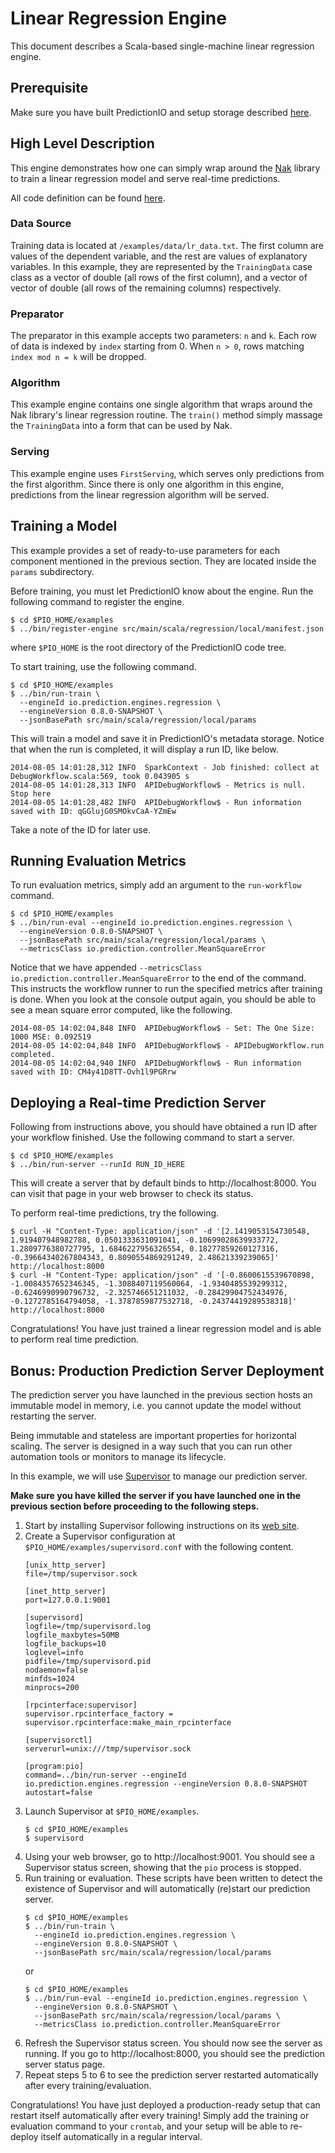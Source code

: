 Linear Regression Engine
========================

This document describes a Scala-based single-machine linear regression engine.


Prerequisite
------------

Make sure you have built PredictionIO and setup storage described
[here](/README.md).


High Level Description
----------------------

This engine demonstrates how one can simply wrap around the
[Nak](https://github.com/scalanlp/nak) library to train a linear regression
model and serve real-time predictions.

All code definition can be found [here](Run.scala).


### Data Source

Training data is located at `/examples/data/lr_data.txt`. The first column are
values of the dependent variable, and the rest are values of explanatory
variables. In this example, they are represented by the `TrainingData` case
class as a vector of double (all rows of the first column), and a vector of
vector of double (all rows of the remaining columns) respectively.


### Preparator

The preparator in this example accepts two parameters: `n` and `k`. Each row of
data is indexed by `index` starting from 0. When `n > 0`, rows matching `index
mod n = k` will be dropped.


### Algorithm

This example engine contains one single algorithm that wraps around the Nak
library's linear regression routine. The `train()` method simply massage the
`TrainingData` into a form that can be used by Nak.


### Serving

This example engine uses `FirstServing`, which serves only predictions from the
first algorithm. Since there is only one algorithm in this engine, predictions
from the linear regression algorithm will be served.


Training a Model
----------------

This example provides a set of ready-to-use parameters for each component
mentioned in the previous section. They are located inside the `params`
subdirectory.

Before training, you must let PredictionIO know about the engine. Run the
following command to register the engine.
```
$ cd $PIO_HOME/examples
$ ../bin/register-engine src/main/scala/regression/local/manifest.json
```
where `$PIO_HOME` is the root directory of the PredictionIO code tree.

To start training, use the following command.
```
$ cd $PIO_HOME/examples
$ ../bin/run-train \
  --engineId io.prediction.engines.regression \
  --engineVersion 0.8.0-SNAPSHOT \
  --jsonBasePath src/main/scala/regression/local/params
```
This will train a model and save it in PredictionIO's metadata storage. Notice
that when the run is completed, it will display a run ID, like below.
```
2014-08-05 14:01:28,312 INFO  SparkContext - Job finished: collect at DebugWorkflow.scala:569, took 0.043905 s
2014-08-05 14:01:28,313 INFO  APIDebugWorkflow$ - Metrics is null. Stop here
2014-08-05 14:01:28,482 INFO  APIDebugWorkflow$ - Run information saved with ID: qGGlujG0SMOkvCaA-YZmEw
```
Take a note of the ID
for later use.


Running Evaluation Metrics
--------------------------

To run evaluation metrics, simply add an argument to the `run-workflow` command.
```
$ cd $PIO_HOME/examples
$ ../bin/run-eval --engineId io.prediction.engines.regression \
  --engineVersion 0.8.0-SNAPSHOT \
  --jsonBasePath src/main/scala/regression/local/params \
  --metricsClass io.prediction.controller.MeanSquareError
```
Notice that we have appended `--metricsClass
io.prediction.controller.MeanSquareError` to the end of the command. This
instructs the workflow runner to run the specified metrics after training is
done. When you look at the console output again, you should be able to see a
mean square error computed, like the following.
```
2014-08-05 14:02:04,848 INFO  APIDebugWorkflow$ - Set: The One Size: 1000 MSE: 0.092519
2014-08-05 14:02:04,848 INFO  APIDebugWorkflow$ - APIDebugWorkflow.run completed.
2014-08-05 14:02:04,940 INFO  APIDebugWorkflow$ - Run information saved with ID: CM4y41D8TT-Ovh1l9PGRrw
```


Deploying a Real-time Prediction Server
---------------------------------------

Following from instructions above, you should have obtained a run ID after
your workflow finished. Use the following command to start a server.
```
$ cd $PIO_HOME/examples
$ ../bin/run-server --runId RUN_ID_HERE
```
This will create a server that by default binds to http://localhost:8000. You
can visit that page in your web browser to check its status.

To perform real-time predictions, try the following.
```
$ curl -H "Content-Type: application/json" -d '[2.1419053154730548, 1.919407948982788, 0.0501333631091041, -0.10699028639933772, 1.2809776380727795, 1.6846227956326554, 0.18277859260127316, -0.39664340267804343, 0.8090554869291249, 2.48621339239065]' http://localhost:8000
$ curl -H "Content-Type: application/json" -d '[-0.8600615539670898, -1.0084357652346345, -1.3088407119560064, -1.9340485539299312, -0.6246990990796732, -2.325746651211032, -0.28429904752434976, -0.1272785164794058, -1.3787859877532718, -0.24374419289538318]' http://localhost:8000
```
Congratulations! You have just trained a linear regression model and is able to
perform real time prediction.


Bonus: Production Prediction Server Deployment
----------------------------------------------

The prediction server you have launched in the previous section hosts an
immutable model in memory, i.e. you cannot update the model without restarting
the server.

Being immutable and stateless are important properties for horizontal scaling.
The server is designed in a way such that you can run other automation tools or
monitors to manage its lifecycle.

In this example, we will use [Supervisor](http://supervisord.org/) to manage our
prediction server.

**Make sure you have killed the server if you have launched one in the previous
section before proceeding to the following steps.**

1.  Start by installing Supervisor following instructions on its [web
    site](http://supervisord.org/).
2.  Create a Supervisor configuration at `$PIO_HOME/examples/supervisord.conf`
    with the following content.
    ```
    [unix_http_server]
    file=/tmp/supervisor.sock

    [inet_http_server]
    port=127.0.0.1:9001

    [supervisord]
    logfile=/tmp/supervisord.log
    logfile_maxbytes=50MB
    logfile_backups=10
    loglevel=info
    pidfile=/tmp/supervisord.pid
    nodaemon=false
    minfds=1024
    minprocs=200

    [rpcinterface:supervisor]
    supervisor.rpcinterface_factory = supervisor.rpcinterface:make_main_rpcinterface

    [supervisorctl]
    serverurl=unix:///tmp/supervisor.sock

    [program:pio]
    command=../bin/run-server --engineId io.prediction.engines.regression --engineVersion 0.8.0-SNAPSHOT
    autostart=false
    ```
3.  Launch Supervisor at `$PIO_HOME/examples`.
    ```
    $ cd $PIO_HOME/examples
    $ supervisord
    ```
4.  Using your web browser, go to http://localhost:9001. You should see a
    Supervisor status screen, showing that the `pio` process is stopped.
5.  Run training or evaluation. These scripts have been written to detect the
    existence of Supervisor and will automatically (re)start our prediction server.
    ```
    $ cd $PIO_HOME/examples
    $ ../bin/run-train \
      --engineId io.prediction.engines.regression \
      --engineVersion 0.8.0-SNAPSHOT \
      --jsonBasePath src/main/scala/regression/local/params
    ```
    or
    ```
    $ cd $PIO_HOME/examples
    $ ../bin/run-eval --engineId io.prediction.engines.regression \
      --engineVersion 0.8.0-SNAPSHOT \
      --jsonBasePath src/main/scala/regression/local/params \
      --metricsClass io.prediction.controller.MeanSquareError
    ```
6.  Refresh the Supervisor status screen. You should now see the server as
    running. If you go to http://localhost:8000, you should see the prediction
    server status page.
7.  Repeat steps 5 to 6 to see the prediction server restarted automatically
    after every training/evaluation.

Congratulations! You have just deployed a production-ready setup that can
restart itself automatically after every training! Simply add the training or
evaluation command to your `crontab`, and your setup will be able to re-deploy
itself automatically in a regular interval.
